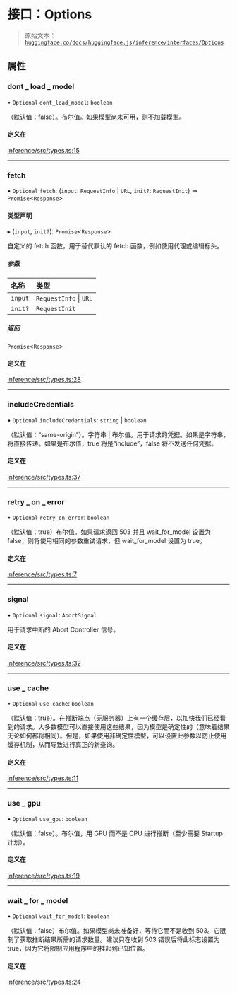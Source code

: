 # 接口：Options

> 原始文本：[`huggingface.co/docs/huggingface.js/inference/interfaces/Options`](https://huggingface.co/docs/huggingface.js/inference/interfaces/Options)

## 属性

### dont _ load _ model

• `Optional` `dont_load_model`: `boolean`

（默认值：false）。布尔值。如果模型尚未可用，则不加载模型。

#### 定义在

[inference/src/types.ts:15](https://github.com/huggingface/huggingface.js/blob/main/packages/inference/src/types.ts#L15)

* * *

### fetch

• `Optional` `fetch`: (`input`: `RequestInfo` | `URL`, `init?`: `RequestInit`) => `Promise`<`Response`>

#### 类型声明

▸ (`input`, `init?`): `Promise`<`Response`>

自定义的 fetch 函数，用于替代默认的 fetch 函数，例如使用代理或编辑标头。

##### 参数

| 名称 | 类型 |
| :-- | :-- |
| `input` | `RequestInfo` &#124; `URL` |
| `init?` | `RequestInit` |

##### 返回

`Promise`<`Response`>

#### 定义在

[inference/src/types.ts:28](https://github.com/huggingface/huggingface.js/blob/main/packages/inference/src/types.ts#L28)

* * *

### includeCredentials

• `Optional` `includeCredentials`: `string` | `boolean`

（默认值：“same-origin”）。字符串 | 布尔值。用于请求的凭据。如果是字符串，将直接传递。如果是布尔值，true 将是“include”，false 将不发送任何凭据。

#### 定义在

[inference/src/types.ts:37](https://github.com/huggingface/huggingface.js/blob/main/packages/inference/src/types.ts#L37)

* * *

### retry _ on _ error

• `Optional` `retry_on_error`: `boolean`

（默认值：true）布尔值。如果请求返回 503 并且 wait_for_model 设置为 false，则将使用相同的参数重试请求，但 wait_for_model 设置为 true。

#### 定义在

[inference/src/types.ts:7](https://github.com/huggingface/huggingface.js/blob/main/packages/inference/src/types.ts#L7)

* * *

### signal

• `Optional` `signal`: `AbortSignal`

用于请求中断的 Abort Controller 信号。

#### 定义在

[inference/src/types.ts:32](https://github.com/huggingface/huggingface.js/blob/main/packages/inference/src/types.ts#L32)

* * *

### use _ cache

• `Optional` `use_cache`: `boolean`

（默认值：true）。在推断端点（无服务器）上有一个缓存层，以加快我们已经看到的请求。大多数模型可以直接使用这些结果，因为模型是确定性的（意味着结果无论如何都将相同）。但是，如果使用非确定性模型，可以设置此参数以防止使用缓存机制，从而导致进行真正的新查询。

#### 定义在

[inference/src/types.ts:11](https://github.com/huggingface/huggingface.js/blob/main/packages/inference/src/types.ts#L11)

* * *

### use _ gpu

• `Optional` `use_gpu`: `boolean`

（默认值：false）。布尔值，用 GPU 而不是 CPU 进行推断（至少需要 Startup 计划）。

#### 定义在

[inference/src/types.ts:19](https://github.com/huggingface/huggingface.js/blob/main/packages/inference/src/types.ts#L19)

* * *

### wait _ for _ model

• `Optional` `wait_for_model`: `boolean`

（默认值：false）布尔值。如果模型尚未准备好，等待它而不是收到 503。它限制了获取推断结果所需的请求数量。建议只在收到 503 错误后将此标志设置为 true，因为它将限制应用程序中的挂起到已知位置。

#### 定义在

[inference/src/types.ts:24](https://github.com/huggingface/huggingface.js/blob/main/packages/inference/src/types.ts#L24)
